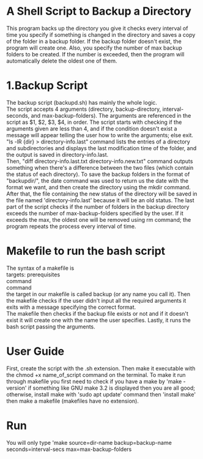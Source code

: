# A Shell Script to Backup a Directory <br>
This program backs up the directory you give it checks every interval of time you specify if something is changed in the directory and saves a copy of the folder in a backup folder. If the backup folder doesn't exist, the program will create one. Also, you specify the number of max backup folders to be created. If the number is exceeded, then the program will automatically delete the oldest one of them. <br>
# 1.Backup Script <br>
The backup script (backupd.sh) has mainly the whole logic. <br>
The script accepts 4 arguments (directory, backup-directory, interval-seconds, and max-backup-folders). The arguments are referenced in the script as $1, $2, $3, $4, in order.
The script starts with checking if the arguments given are less than 4, and if the condition doesn't exist a message will appear telling the user how to write the arguments; else exit. <br>
"ls -lR {dir} > directory-info.last" command lists the entries of a directory and subdirectories and displays the last modification time of the folder, and the output is saved in directory-info.last. <br>
Then, "diff directory-info.last.txt directory-info.new.txt" command outputs something when there's a difference between the two files (which contain the status of each directory).
To save the backup folders in the format of "backupdir/<current-date>", the date command was used to return us the date with the format we want, and then create the directory using the mkdir command. <br>
After that, the file containing the new status of the directory will be saved in the file named 'directory-info.last' because it will be an old status. 
The last part of the script checks if the number of folders in the backup directory exceeds the number of max-backup-folders specified by the user. If it exceeds the max, the oldest one will be removed using rm command; the program repeats the process every interval of time. <br>
# Makefile to run the bash script <br>
The syntax of a makefile is <br>
 targets: prerequisites <br>
	command <br>
	command <br>
the target in our makefile is called backup (or any name you call it). Then the makefile checks if the user didn't input all the required arguments it exits with a message specifying the correct format. <br>
The makefile then checks if the backup file exists or not and if it doesn't exist it will create one with the name the user specifies.
Lastly, it runs the bash script passing the arguments.<br>
# User Guide <br>
First, create the script with the .sh extension. Then make it executable with the chmod +x name_of_script command on the terminal.
To make it run through makefile you first need to check if you have a make by 'make -version' if something like GNU make 3.2 is displayed then you are all good; otherwise, install make with 'sudo apt update' command then 'install make' then make a makefile (makefiles have no extension). <br>
# Run <br>
You will only type 'make source=dir-name backup=backup-name seconds=interval-secs max=max-backup-folders
